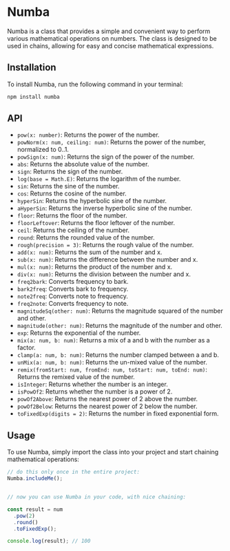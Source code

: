 # Numba

Numba is a class that provides a simple and convenient way to perform various mathematical operations on numbers. The class is designed to be used in chains, allowing for easy and concise mathematical expressions.

## Installation

To install Numba, run the following command in your terminal:

```bash
npm install numba
```

## API

- `pow(x: number)`: Returns the power of the number.
- `powNorm(x: num, ceiling: num)`: Returns the power of the number, normalized to 0..1.
- `powSign(x: num)`: Returns the sign of the power of the number.
- `abs`: Returns the absolute value of the number.
- `sign`: Returns the sign of the number.
- `log(base = Math.E)`: Returns the logarithm of the number.
- `sin`: Returns the sine of the number.
- `cos`: Returns the cosine of the number.
- `hyperSin`: Returns the hyperbolic sine of the number.
- `aHyperSin`: Returns the inverse hyperbolic sine of the number.
- `floor`: Returns the floor of the number.
- `floorLeftover`: Returns the floor leftover of the number.
- `ceil`: Returns the ceiling of the number.
- `round`: Returns the rounded value of the number.
- `rough(precision = 3)`: Returns the rough value of the number.
- `add(x: num)`: Returns the sum of the number and x.
- `sub(x: num)`: Returns the difference between the number and x.
- `mul(x: num)`: Returns the product of the number and x.
- `div(x: num)`: Returns the division between the number and x.
- `freq2bark`: Converts frequency to bark.
- `bark2freq`: Converts bark to frequency.
- `note2freq`: Converts note to frequency.
- `freq2note`: Converts frequency to note.
- `magnitudeSq(other: num)`: Returns the magnitude squared of the number and other.
- `magnitude(other: num)`: Returns the magnitude of the number and other.
- `exp`: Returns the exponential of the number.
- `mix(a: num, b: num)`: Returns a mix of a and b with the number as a factor.
- `clamp(a: num, b: num)`: Returns the number clamped between a and b.
- `unMix(a: num, b: num)`: Returns the un-mixed value of the number.
- `remix(fromStart: num, fromEnd: num, toStart: num, toEnd: num)`: Returns the remixed value of the number.
- `isInteger`: Returns whether the number is an integer.
- `isPowOf2`: Returns whether the number is a power of 2.
- `powOf2Above`: Returns the nearest power of 2 above the number.
- `powOf2Below`: Returns the nearest power of 2 below the number.
- `toFixedExp(digits = 2)`: Returns the number in fixed exponential form.

## Usage

To use Numba, simply import the class into your project and start chaining mathematical operations:

```javascript
// do this only once in the entire project:
Numba.includeMe();


// now you can use Numba in your code, with nice chaining:

const result = num
  .pow(2)
  .round()
  .toFixedExp();

console.log(result); // 100

```